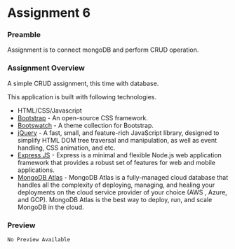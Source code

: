 # Assignment 6

### Preamble

Assignment is to connect mongoDB and perform CRUD operation.

### Assignment Overview

A simple CRUD assignment, this time with database.

This application is built with following technologies.

- HTML/CSS/Javascript
- [Bootstrap](https://getbootstrap.com/ "Bootstrap") - An open-source CSS framework.
- [Bootswatch](https://bootswatch.com/ "Bootswatch") - A theme collection for Bootstrap.
- [jQuery](https://jquery.com/ "jQuery") - A fast, small, and feature-rich JavaScript library, designed to simplify HTML DOM tree traversal and manipulation, as well as event handling, CSS animation, and etc.
- [Express JS](https://expressjs.com/ "Express JS") - Express is a minimal and flexible Node.js web application framework that provides a robust set of features for web and mobile applications.
- [MongoDB Atlas](https://www.mongodb.com/ "MongoDB Atlas") - MongoDB Atlas is a fully-managed cloud database that handles all the complexity of deploying, managing, and healing your deployments on the cloud service provider of your choice (AWS , Azure, and GCP). MongoDB Atlas is the best way to deploy, run, and scale MongoDB in the cloud.

<!-- Want to see it live? [click here](https://todocrudapp.netlify.app/ "click here") -->

### Preview

```No Preview Available```
